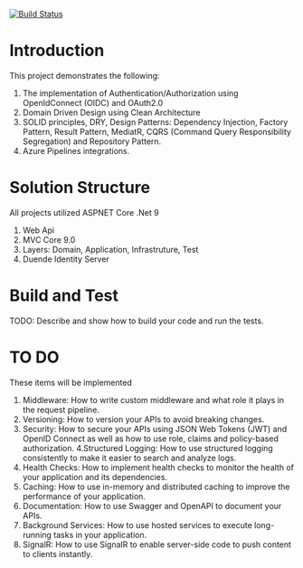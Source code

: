 [![Build Status](https://dev.azure.com/robmars2008/BTM%20Organization/_apis/build/status%2Frobmars123.DDDCleanArchi.OpenID-OAuth2-Microservice1?branchName=master)](https://dev.azure.com/robmars2008/BTM%20Organization/_build/latest?definitionId=5&branchName=master)

# Introduction 
This project demonstrates the following:
1. The implementation of Authentication/Authorization using OpenIdConnect (OIDC) and OAuth2.0
2. Domain Driven Design using Clean Architecture
3. SOLID principles, DRY, Design Patterns: Dependency Injection, Factory Pattern, Result Pattern, MediatR, CQRS (Command Query Responsibility Segregation) and Repository Pattern.
4. Azure Pipelines integrations.

# Solution Structure
All projects utilized ASPNET Core .Net 9
1.	Web Api
2.	MVC Core 9.0
3.	Layers: Domain, Application, Infrastruture, Test 
5.	Duende Identity Server

# Build and Test
TODO: Describe and show how to build your code and run the tests. 

# TO DO
These items will be implemented
1. Middleware: How to write custom middleware and what role it plays in the request pipeline.
2. Versioning: How to version your APIs to avoid breaking changes.
3. Security: How to secure your APIs using JSON Web Tokens (JWT) and OpenID Connect as well as how to use role, claims and policy-based authorization.
4.Structured Logging: How to use structured logging consistently to make it easier to search and analyze logs.
5. Health Checks: How to implement health checks to monitor the health of your application and its dependencies.
6. Caching: How to use in-memory and distributed caching to improve the performance of your application.
7. Documentation: How to use Swagger and OpenAPI to document your APIs.
8. Background Services: How to use hosted services to execute long-running tasks in your application.
9. SignalR: How to use SignalR to enable server-side code to push content to clients instantly.
